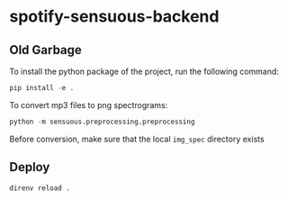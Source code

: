 # spotify-sensuous-backend

## Old Garbage

To install the python package of the project, run the following command:

```py
pip install -e .
```

To convert mp3 files to png spectrograms:
```py
python -m sensuous.preprocessing.preprocessing
```
Before conversion, make sure that the local `img_spec` directory exists

## Deploy

```zsh
direnv reload .
```

